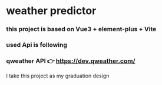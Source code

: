 # weather predictor
### this project is based on Vue3 + element-plus + Vite
### used Api is following
### qweather API 👉 https://dev.qweather.com/

I take this project as my graduation design


